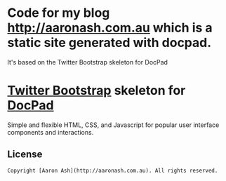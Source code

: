 # Code for my blog http://aaronash.com.au which is a static site generated with docpad.
It's based on the Twitter Bootstrap skeleton for DocPad

# [Twitter Bootstrap](http://twitter.github.com/bootstrap/) skeleton for [DocPad](https://github.com/bevry/docpad)
Simple and flexible HTML, CSS, and Javascript for popular user interface components and interactions.


## License

	Copyright [Aaron Ash](http://aaronash.com.au). All rights reserved.
